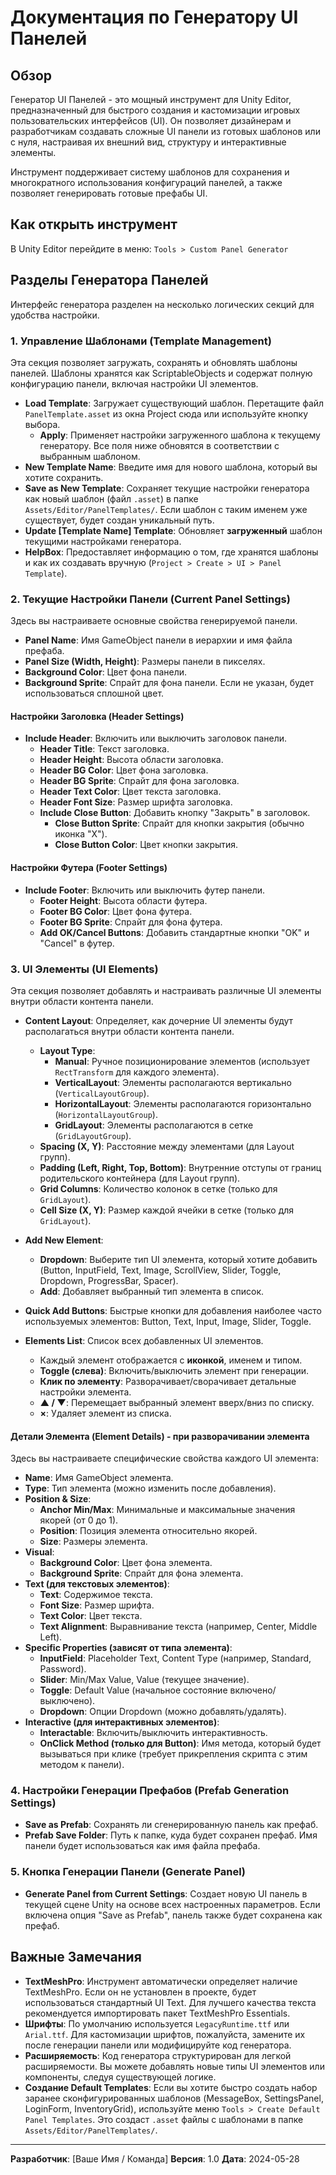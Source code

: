 # Документация по Генератору UI Панелей

## Обзор

Генератор UI Панелей - это мощный инструмент для Unity Editor, предназначенный для быстрого создания и кастомизации игровых пользовательских интерфейсов (UI). Он позволяет дизайнерам и разработчикам создавать сложные UI панели из готовых шаблонов или с нуля, настраивая их внешний вид, структуру и интерактивные элементы.

Инструмент поддерживает систему шаблонов для сохранения и многократного использования конфигураций панелей, а также позволяет генерировать готовые префабы UI.

## Как открыть инструмент

В Unity Editor перейдите в меню:
`Tools > Custom Panel Generator`

## Разделы Генератора Панелей

Интерфейс генератора разделен на несколько логических секций для удобства настройки.

### 1. Управление Шаблонами (Template Management)

Эта секция позволяет загружать, сохранять и обновлять шаблоны панелей. Шаблоны хранятся как ScriptableObjects и содержат полную конфигурацию панели, включая настройки UI элементов.

-   **Load Template**: Загружает существующий шаблон. Перетащите файл `PanelTemplate.asset` из окна Project сюда или используйте кнопку выбора.
    -   **Apply**: Применяет настройки загруженного шаблона к текущему генератору. Все поля ниже обновятся в соответствии с выбранным шаблоном.
-   **New Template Name**: Введите имя для нового шаблона, который вы хотите сохранить.
-   **Save as New Template**: Сохраняет текущие настройки генератора как новый шаблон (файл `.asset`) в папке `Assets/Editor/PanelTemplates/`. Если шаблон с таким именем уже существует, будет создан уникальный путь.
-   **Update [Template Name] Template**: Обновляет **загруженный** шаблон текущими настройками генератора.
-   **HelpBox**: Предоставляет информацию о том, где хранятся шаблоны и как их создавать вручную (`Project > Create > UI > Panel Template`).

### 2. Текущие Настройки Панели (Current Panel Settings)

Здесь вы настраиваете основные свойства генерируемой панели.

-   **Panel Name**: Имя GameObject панели в иерархии и имя файла префаба.
-   **Panel Size (Width, Height)**: Размеры панели в пикселях.
-   **Background Color**: Цвет фона панели.
-   **Background Sprite**: Спрайт для фона панели. Если не указан, будет использоваться сплошной цвет.

#### Настройки Заголовка (Header Settings)

-   **Include Header**: Включить или выключить заголовок панели.
    -   **Header Title**: Текст заголовка.
    -   **Header Height**: Высота области заголовка.
    -   **Header BG Color**: Цвет фона заголовка.
    -   **Header BG Sprite**: Спрайт для фона заголовка.
    -   **Header Text Color**: Цвет текста заголовка.
    -   **Header Font Size**: Размер шрифта заголовка.
    -   **Include Close Button**: Добавить кнопку "Закрыть" в заголовок.
        -   **Close Button Sprite**: Спрайт для кнопки закрытия (обычно иконка "X").
        -   **Close Button Color**: Цвет кнопки закрытия.

#### Настройки Футера (Footer Settings)

-   **Include Footer**: Включить или выключить футер панели.
    -   **Footer Height**: Высота области футера.
    -   **Footer BG Color**: Цвет фона футера.
    -   **Footer BG Sprite**: Спрайт для фона футера.
    -   **Add OK/Cancel Buttons**: Добавить стандартные кнопки "OK" и "Cancel" в футер.

### 3. UI Элементы (UI Elements)

Эта секция позволяет добавлять и настраивать различные UI элементы внутри области контента панели.

-   **Content Layout**: Определяет, как дочерние UI элементы будут располагаться внутри области контента панели.
    -   **Layout Type**:
        -   **Manual**: Ручное позиционирование элементов (использует `RectTransform` для каждого элемента).
        -   **VerticalLayout**: Элементы располагаются вертикально (`VerticalLayoutGroup`).
        -   **HorizontalLayout**: Элементы располагаются горизонтально (`HorizontalLayoutGroup`).
        -   **GridLayout**: Элементы располагаются в сетке (`GridLayoutGroup`).
    -   **Spacing (X, Y)**: Расстояние между элементами (для Layout групп).
    -   **Padding (Left, Right, Top, Bottom)**: Внутренние отступы от границ родительского контейнера (для Layout групп).
    -   **Grid Columns**: Количество колонок в сетке (только для `GridLayout`).
    -   **Cell Size (X, Y)**: Размер каждой ячейки в сетке (только для `GridLayout`).

-   **Add New Element**:
    -   **Dropdown**: Выберите тип UI элемента, который хотите добавить (Button, InputField, Text, Image, ScrollView, Slider, Toggle, Dropdown, ProgressBar, Spacer).
    -   **Add**: Добавляет выбранный тип элемента в список.

-   **Quick Add Buttons**: Быстрые кнопки для добавления наиболее часто используемых элементов: Button, Text, Input, Image, Slider, Toggle.

-   **Elements List**: Список всех добавленных UI элементов.
    -   Каждый элемент отображается с **иконкой**, именем и типом.
    -   **Toggle (слева)**: Включить/выключить элемент при генерации.
    -   **Клик по элементу**: Разворачивает/сворачивает детальные настройки элемента.
    -   **▲ / ▼**: Перемещает выбранный элемент вверх/вниз по списку.
    -   **×**: Удаляет элемент из списка.

#### Детали Элемента (Element Details) - при разворачивании элемента

Здесь вы настраиваете специфические свойства каждого UI элемента:

-   **Name**: Имя GameObject элемента.
-   **Type**: Тип элемента (можно изменить после добавления).
-   **Position & Size**:
    -   **Anchor Min/Max**: Минимальные и максимальные значения якорей (от 0 до 1).
    -   **Position**: Позиция элемента относительно якорей.
    -   **Size**: Размеры элемента.
-   **Visual**:
    -   **Background Color**: Цвет фона элемента.
    -   **Background Sprite**: Спрайт для фона элемента.
-   **Text (для текстовых элементов)**:
    -   **Text**: Содержимое текста.
    -   **Font Size**: Размер шрифта.
    -   **Text Color**: Цвет текста.
    -   **Text Alignment**: Выравнивание текста (например, Center, Middle Left).
-   **Specific Properties (зависят от типа элемента)**:
    -   **InputField**: Placeholder Text, Content Type (например, Standard, Password).
    -   **Slider**: Min/Max Value, Value (текущее значение).
    -   **Toggle**: Default Value (начальное состояние включено/выключено).
    -   **Dropdown**: Опции Dropdown (можно добавлять/удалять).
-   **Interactive (для интерактивных элементов)**:
    -   **Interactable**: Включить/выключить интерактивность.
    -   **OnClick Method (только для Button)**: Имя метода, который будет вызываться при клике (требует прикрепления скрипта с этим методом к панели).

### 4. Настройки Генерации Префабов (Prefab Generation Settings)

-   **Save as Prefab**: Сохранять ли сгенерированную панель как префаб.
-   **Prefab Save Folder**: Путь к папке, куда будет сохранен префаб. Имя панели будет использоваться как имя файла префаба.

### 5. Кнопка Генерации Панели (Generate Panel)

-   **Generate Panel from Current Settings**: Создает новую UI панель в текущей сцене Unity на основе всех настроенных параметров. Если включена опция "Save as Prefab", панель также будет сохранена как префаб.

## Важные Замечания

-   **TextMeshPro**: Инструмент автоматически определяет наличие TextMeshPro. Если он не установлен в проекте, будет использоваться стандартный UI Text. Для лучшего качества текста рекомендуется импортировать пакет TextMeshPro Essentials.
-   **Шрифты**: По умолчанию используется `LegacyRuntime.ttf` или `Arial.ttf`. Для кастомизации шрифтов, пожалуйста, замените их после генерации панели или модифицируйте код генератора.
-   **Расширяемость**: Код генератора структурирован для легкой расширяемости. Вы можете добавлять новые типы UI элементов или компоненты, следуя существующей логике.
-   **Создание Default Templates**: Если вы хотите быстро создать набор заранее сконфигурированных шаблонов (MessageBox, SettingsPanel, LoginForm, InventoryGrid), используйте меню `Tools > Create Default Panel Templates`. Это создаст `.asset` файлы с шаблонами в папке `Assets/Editor/PanelTemplates/`.

---

**Разработчик**: [Ваше Имя / Команда]
**Версия**: 1.0
**Дата**: 2024-05-28 